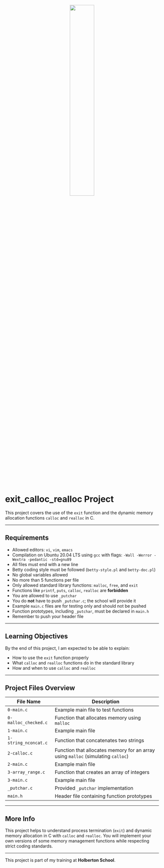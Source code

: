 <p align="center">
   <img src="https://github.com/user-attachments/assets/7d564981-cb81-43e7-819a-25ffcfc5bd72" width="40%" height="40%"/>
</p>

# exit_calloc_realloc Project

This project covers the use of the `exit` function and the dynamic memory allocation functions `calloc` and `realloc` in C.

---

## Requirements

- Allowed editors: `vi`, `vim`, `emacs`  
- Compilation on Ubuntu 20.04 LTS using `gcc` with flags: `-Wall -Werror -Wextra -pedantic -std=gnu89`  
- All files must end with a new line  
- Betty coding style must be followed (`betty-style.pl` and `betty-doc.pl`)  
- No global variables allowed  
- No more than 5 functions per file  
- Only allowed standard library functions: `malloc`, `free`, and `exit`  
- Functions like `printf`, `puts`, `calloc`, `realloc` are **forbidden**  
- You are allowed to use `_putchar`  
- You do **not** have to push `_putchar.c`; the school will provide it  
- Example `main.c` files are for testing only and should not be pushed  
- Function prototypes, including `_putchar`, must be declared in `main.h`  
- Remember to push your header file  

---

## Learning Objectives

By the end of this project, I am expected to be able to explain:

- How to use the `exit` function properly  
- What `calloc` and `realloc` functions do in the standard library  
- How and when to use `calloc` and `realloc`  

---

## Project Files Overview

| File Name          | Description                                               |
|--------------------|-----------------------------------------------------------|
| `0-main.c`         | Example main file to test functions                        |
| `0-malloc_checked.c` | Function that allocates memory using `malloc`             |
| `1-main.c`         | Example main file                                          |
| `1-string_nconcat.c` | Function that concatenates two strings                     |
| `2-calloc.c`       | Function that allocates memory for an array using `malloc` (simulating `calloc`) |
| `2-main.c`         | Example main file                                          |
| `3-array_range.c`  | Function that creates an array of integers                 |
| `3-main.c`         | Example main file                                          |
| `_putchar.c`       | Provided `_putchar` implementation                         |
| `main.h`           | Header file containing function prototypes                 |

---

## More Info

This project helps to understand process termination (`exit`) and dynamic memory allocation in C with `calloc` and `realloc`. You will implement your own versions of some memory management functions while respecting strict coding standards.

---

This project is part of my training at **Holberton School**.
